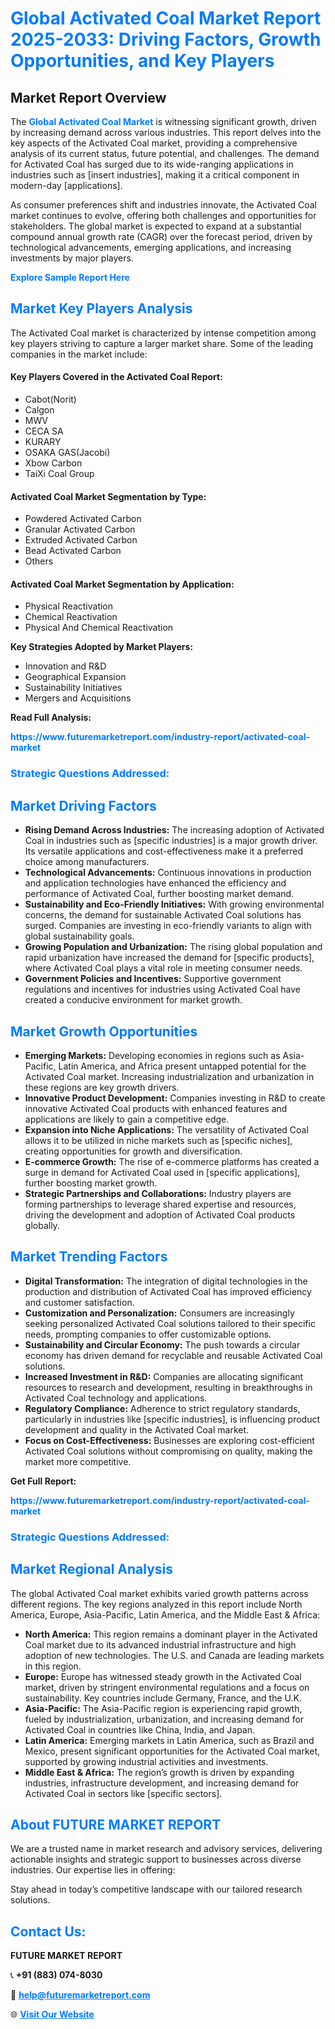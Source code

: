 <h1 style="color: #007BFF;">Global Activated Coal Market Report 2025-2033: Driving Factors, Growth Opportunities, and Key Players</h1>

<section id="overview">
<h2>Market Report Overview</h2>
<p>The <a href="https://www.futuremarketreport.com/industry-report/activated-coal-market" style="color: #007BFF; text-decoration: none;"><strong>Global Activated Coal Market</strong></a> is witnessing significant growth, driven by increasing demand across various industries. This report delves into the key aspects of the Activated Coal market, providing a comprehensive analysis of its current status, future potential, and challenges. The demand for Activated Coal has surged due to its wide-ranging applications in industries such as [insert industries], making it a critical component in modern-day [applications].</p>
<p>As consumer preferences shift and industries innovate, the Activated Coal market continues to evolve, offering both challenges and opportunities for stakeholders. The global market is expected to expand at a substantial compound annual growth rate (CAGR) over the forecast period, driven by technological advancements, emerging applications, and increasing investments by major players.</p>
</section>

<section id="overview">
<p><a href="https://www.futuremarketreport.com/request-sample/reportId=108667" style="color: #007BFF; text-decoration: none;"><strong>Explore Sample Report Here</strong></a></p>
</section>

<section id="key-players">
<h2 style="color: #007BFF;">Market Key Players Analysis</h2>
<p>The Activated Coal market is characterized by intense competition among key players striving to capture a larger market share. Some of the leading companies in the market include:</p>
<h4>Key Players Covered in the Activated Coal Report:</h4>
<ul><li>Cabot(Norit)</li><li>Calgon</li><li>MWV</li><li>CECA SA</li><li>KURARY</li><li>OSAKA GAS(Jacobi)</li><li>Xbow Carbon</li><li>TaiXi Coal Group</li></ul>
<h4>Activated Coal Market Segmentation by Type:</h4>
<ul><li>Powdered Activated Carbon</li><li>Granular Activated Carbon</li><li>Extruded Activated Carbon</li><li>Bead Activated Carbon</li><li>Others</li></ul>

<h4>Activated Coal Market Segmentation by Application:</h4>
<ul><li>Physical Reactivation</li><li>Chemical Reactivation</li><li>Physical And Chemical Reactivation</li></ul>
<p><strong>Key Strategies Adopted by Market Players:</strong></p>
<ul>
<li>Innovation and R&D</li>
<li>Geographical Expansion</li>
<li>Sustainability Initiatives</li>
<li>Mergers and Acquisitions</li>
</ul>
</section>

<section>
<p><strong>Read Full Analysis: </strong></p><a href="https://www.futuremarketreport.com/industry-report/activated-coal-market" style="color: #007BFF; text-decoration: none;"><strong>https://www.futuremarketreport.com/industry-report/activated-coal-market</strong></a>
<h3 style="color: #007BFF;">Strategic Questions Addressed:</h3>
</section>

<section id="driving-factors">
<h2 style="color: #007BFF;">Market Driving Factors</h2>
<ul>
<li><strong>Rising Demand Across Industries:</strong> The increasing adoption of Activated Coal in industries such as [specific industries] is a major growth driver. Its versatile applications and cost-effectiveness make it a preferred choice among manufacturers.</li>
<li><strong>Technological Advancements:</strong> Continuous innovations in production and application technologies have enhanced the efficiency and performance of Activated Coal, further boosting market demand.</li>
<li><strong>Sustainability and Eco-Friendly Initiatives:</strong> With growing environmental concerns, the demand for sustainable Activated Coal solutions has surged. Companies are investing in eco-friendly variants to align with global sustainability goals.</li>
<li><strong>Growing Population and Urbanization:</strong> The rising global population and rapid urbanization have increased the demand for [specific products], where Activated Coal plays a vital role in meeting consumer needs.</li>
<li><strong>Government Policies and Incentives:</strong> Supportive government regulations and incentives for industries using Activated Coal have created a conducive environment for market growth.</li>
</ul>
</section>

<section id="growth-opportunities">
<h2 style="color: #007BFF;">Market Growth Opportunities</h2>
<ul>
<li><strong>Emerging Markets:</strong> Developing economies in regions such as Asia-Pacific, Latin America, and Africa present untapped potential for the Activated Coal market. Increasing industrialization and urbanization in these regions are key growth drivers.</li>
<li><strong>Innovative Product Development:</strong> Companies investing in R&D to create innovative Activated Coal products with enhanced features and applications are likely to gain a competitive edge.</li>
<li><strong>Expansion into Niche Applications:</strong> The versatility of Activated Coal allows it to be utilized in niche markets such as [specific niches], creating opportunities for growth and diversification.</li>
<li><strong>E-commerce Growth:</strong> The rise of e-commerce platforms has created a surge in demand for Activated Coal used in [specific applications], further boosting market growth.</li>
<li><strong>Strategic Partnerships and Collaborations:</strong> Industry players are forming partnerships to leverage shared expertise and resources, driving the development and adoption of Activated Coal products globally.</li>
</ul>
</section>

<section id="trending-factors">
<h2 style="color: #007BFF;">Market Trending Factors</h2>
<ul>
<li><strong>Digital Transformation:</strong> The integration of digital technologies in the production and distribution of Activated Coal has improved efficiency and customer satisfaction.</li>
<li><strong>Customization and Personalization:</strong> Consumers are increasingly seeking personalized Activated Coal solutions tailored to their specific needs, prompting companies to offer customizable options.</li>
<li><strong>Sustainability and Circular Economy:</strong> The push towards a circular economy has driven demand for recyclable and reusable Activated Coal solutions.</li>
<li><strong>Increased Investment in R&D:</strong> Companies are allocating significant resources to research and development, resulting in breakthroughs in Activated Coal technology and applications.</li>
<li><strong>Regulatory Compliance:</strong> Adherence to strict regulatory standards, particularly in industries like [specific industries], is influencing product development and quality in the Activated Coal market.</li>
<li><strong>Focus on Cost-Effectiveness:</strong> Businesses are exploring cost-efficient Activated Coal solutions without compromising on quality, making the market more competitive.</li>
</ul>
</section>

<section>
<p><strong>Get Full Report: </strong></p><a href="https://www.futuremarketreport.com/industry-report/activated-coal-market" style="color: #007BFF; text-decoration: none;"><strong>https://www.futuremarketreport.com/industry-report/activated-coal-market</strong></a>
<h3 style="color: #007BFF;">Strategic Questions Addressed:</h3>
</section>


<section id="regional-analysis">
<h2 style="color: #007BFF;">Market Regional Analysis</h2>
<p>The global Activated Coal market exhibits varied growth patterns across different regions. The key regions analyzed in this report include North America, Europe, Asia-Pacific, Latin America, and the Middle East & Africa:</p>
<ul>
<li><strong>North America:</strong> This region remains a dominant player in the Activated Coal market due to its advanced industrial infrastructure and high adoption of new technologies. The U.S. and Canada are leading markets in this region.</li>
<li><strong>Europe:</strong> Europe has witnessed steady growth in the Activated Coal market, driven by stringent environmental regulations and a focus on sustainability. Key countries include Germany, France, and the U.K.</li>
<li><strong>Asia-Pacific:</strong> The Asia-Pacific region is experiencing rapid growth, fueled by industrialization, urbanization, and increasing demand for Activated Coal in countries like China, India, and Japan.</li>
<li><strong>Latin America:</strong> Emerging markets in Latin America, such as Brazil and Mexico, present significant opportunities for the Activated Coal market, supported by growing industrial activities and investments.</li>
<li><strong>Middle East & Africa:</strong> The region’s growth is driven by expanding industries, infrastructure development, and increasing demand for Activated Coal in sectors like [specific sectors].</li>
</ul>
</section>

<footer>
<h2 style="color: #007BFF;">About FUTURE MARKET REPORT</h2>
<p>We are a trusted name in market research and advisory services, delivering actionable insights and strategic support to businesses across diverse industries. Our expertise lies in offering:</p>

<p>Stay ahead in today’s competitive landscape with our tailored research solutions.</p>

<h2 style="color: #007BFF;">Contact Us:</h2>
<p><strong>FUTURE MARKET REPORT</strong></p>
<p>📞 <strong>+91 (883) 074-8030</strong></p>
<p>📧 <strong><a href="mailto:help@futuremarketreport.com" style="color: #007BFF;">help@futuremarketreport.com</a></strong></p>
<p>🌐 <strong><a href="https://www.futuremarketreport.com/" style="color: #007BFF;">Visit Our Website</a></strong></p>
</footer>